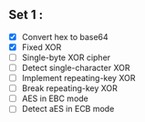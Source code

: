 ## Set 1 :
- [x] Convert hex to base64
- [x] Fixed XOR
- [ ] Single-byte XOR cipher
- [ ] Detect single-character XOR
- [ ] Implement repeating-key XOR
- [ ] Break repeating-key XOR
- [ ] AES in EBC mode
- [ ] Detect aES in ECB mode
